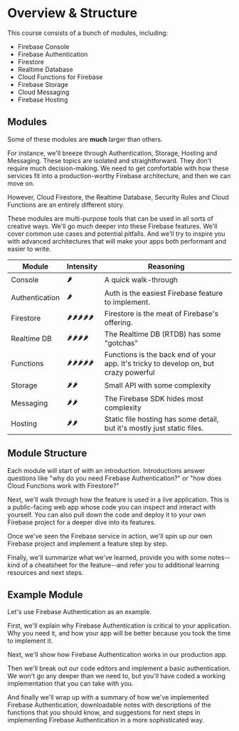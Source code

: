 # Overview & Structure

This course consists of a bunch of modules, including:

* Firebase Console
* Firebase Authentication
* Firestore
* Realtime Database
* Cloud Functions for Firebase
* Firebase Storage
* Cloud Messaging
* Firebase Hosting

## Modules

Some of these modules are **much** larger than others.

For instance, we'll breeze through Authentication, Storage, Hosting and Messaging. These topics are isolated and straightforward. They don't require much decision-making. We need to get comfortable with how these services fit into a production-worthy Firebase architecture, and then we can move on.

However, Cloud Firestore, the Realtime Database, Security Rules and Cloud Functions are an entirely different story.

These modules are multi-purpose tools that can be used in all sorts of creative ways. We'll go much deeper into these Firebase features. We'll cover common use cases and potential pitfalls. And we'll try to inspire you with advanced architectures that will make your apps both performant and easier to write.

| Module | Intensity | Reasoning |
| --- | --- | --- |
| Console | 🌶 | A quick walk-through |
| Authentication | 🌶 | Auth is the easiest Firebase feature to implement. |
| Firestore | 🌶🌶🌶🌶🌶 | Firestore is the meat of Firebase's offering. |
| Realtime DB | 🌶🌶🌶🌶 | The Realtime DB \(RTDB\) has some "gotchas" |
| Functions | 🌶🌶🌶🌶🌶 | Functions is the back end of your app. It's tricky to develop on, but crazy powerful |
| Storage | 🌶🌶 | Small API with some complexity |
| Messaging | 🌶🌶 | The Firebase SDK hides most complexity |
| Hosting | 🌶🌶 | Static file hosting has some detail, but it's mostly just static files. |

## Module Structure

Each module will start of with an introduction. Introductions answer questions like "why do you need Firebase Authentication?" or "how does Cloud Functions work with Firestore?"

Next, we'll walk through how the feature is used in a live application. This is a public-facing web app whose code you can inspect and interact with yourself. You can also pull down the code and deploy it to your own Firebase project for a deeper dive into its features.

Once we've seen the Firebase service in action, we'll spin up our own Firebase project and implement a feature step by step.

Finally, we'll summarize what we've learned, provide you with some notes--kind of a cheatsheet for the feature--and refer you to additional learning resources and next steps.

## Example Module

Let's use Firebase Authentication as an example.

First, we'll explain why Firebase Authentication is critical to your application. Why you need it, and how your app will be better because you took the time to implement it.

Next, we'll show how Firebase Authentication works in our production app.

Then we'll break out our code editors and implement a basic authentication. We won't go any deeper than we need to, but you'll have coded a working implementation that you can take with you.

And finally we'll wrap up with a summary of how we've implemented Firebase Authentication, downloadable notes with descriptions of the functions that you should know, and suggestions for next steps in implementing Firebase Authentication in a more sophisticated way.

